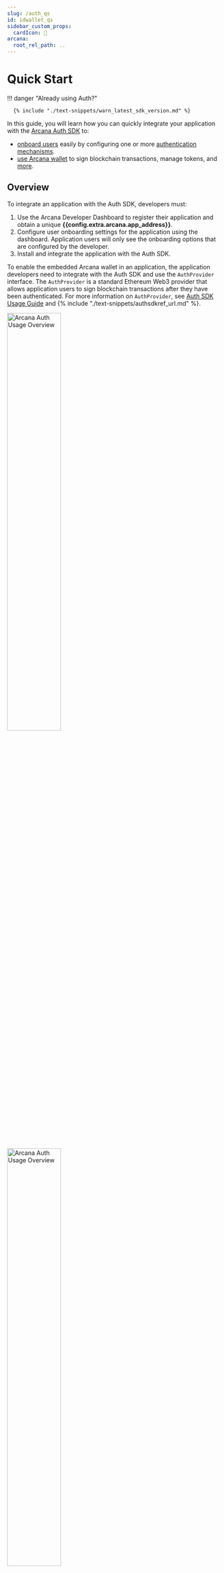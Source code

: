 ```yaml
---
slug: /auth_qs
id: idwallet_qs
sidebar_custom_props:
  cardIcon: 🛫
arcana:
  root_rel_path: ..
---
```


# Quick Start

!!! danger "Already using Auth?"
  
      {% include "./text-snippets/warn_latest_sdk_version.md" %}

In this guide, you will learn how you can quickly integrate your application with the [Arcana Auth SDK]({{page.meta.arcana.root_rel_path}}/concepts/authsdk.md) to:

* [onboard users]({{page.meta.arcana.root_rel_path}}/howto/onboard_users/index.md) easily by configuring one or more [authentication mechanisms]({{page.meta.arcana.root_rel_path}}/concepts/authtype/arcanaauth.md#supported-authentication-mechanisms).
* [use Arcana wallet]({{page.meta.arcana.root_rel_path}}/howto/arcana_wallet/index.md) to sign blockchain transactions, manage tokens, and [more]({{page.meta.arcana.root_rel_path}}/concepts/anwallet/index.md).

## Overview

To integrate an application with the Auth SDK, developers must:

1. Use the Arcana Developer Dashboard to register their application and obtain a unique **{{config.extra.arcana.app_address}}**.
2. Configure user onboarding settings for the application using the dashboard. Application users will only see the onboarding options that are configured by the developer.
3. Install and integrate the application with the Auth SDK.

To enable the embedded Arcana wallet in an application, the application developers need to integrate with the Auth SDK and use the `AuthProvider` interface. The `AuthProvider` is a standard Ethereum Web3 provider that allows application users to sign blockchain transactions after they have been authenticated. For more information on `AuthProvider`, see [Auth SDK Usage Guide]({{page.meta.arcana.root_rel_path}}/walletsdk/wallet_usage.md) and {% include "./text-snippets/authsdkref_url.md" %}.

<img src="/img/an_auth_usage_overview_light.png#only-light" alt="Arcana Auth Usage Overview" width="50%"/>
<img src="/img/an_auth_usage_overview_dark.png#only-dark" alt="Arcana Auth Usage Overview" width="50%"/>

!!! caution "`AuthProvider` Wrappers"
  
      The `AuthProvider` can be used to access the standard Ethereum provider exposed by the Auth SDK. See [Auth SDK Usage Guide]({{page.meta.arcana.root_rel_path}}/walletsdk/wallet_usage.md) for details.
      
      For easily integrating the Arcana Auth with Web3 React Apps or with those that use wallet connectors such as **Wagmi** and **RainbowKit**, Arcana also provides **Auth wrappers** via `auth-react` and `auth-wagmi` libraries. 
      
      To integrate the Auth SDK with a React App, it is recommended that you install and use the `auth` as well as the `auth-react` packages. For details, see [React App Integration Example]({{page.meta.arcana.root_rel_path}}/tutorials/code_samples/react_code_sample.md).

      To integrate the Auth SDK with apps that use Wagmi or RainbowKit, use the `ArcanaConnector` wrapper by installing and integrating with the `auth-wagmi` package. You do not need to use the auth package or instantiate and initialize the `AuthProvider` when using the `auth-wagmi` package. For details, see [Wagmi example](https://github.com/arcana-network/auth-wagmi-example) and [RainbowKit Example](https://github.com/arcana-network/auth-wagmi/tree/main/examples/rainbowkit-integration).

## Register & Configure

First, [register and configure]({{page.meta.arcana.root_rel_path}}/howto/config_dapp.md) your application using the Arcana dashboard. As part of registration, a unique value, **{{config.extra.arcana.app_address}}**, is assigned to each application. This is required for integrating the application with the Auth SDK.

Developers must choose one or more options to onboard users and [configure social providers]({{page.meta.arcana.root_rel_path}}/howto/config_social/index.md). This ensures that only the configured onboarding options are enabled in the Auth SDK. 

!!! note "Enable multiple login options"

    Web3 application developers can configure [one or more authentication mechanisms]({{page.meta.arcana.root_rel_path}}/howto/onboard_users/index.md) using the dashboard and allow users to pick one of the available options to log in.

!!! caution "User Onboarding options"

    If the application is registered but none of the available social providers are enabled and configured for user onboarding, then by default, the [passwordless login]({{page.meta.arcana.root_rel_path}}/howto/onboard_users/wallet_pwdless_login.md) is the only option that is available for onboarding app users.

## Install Auth SDK

{% include "./code-snippets/auth_install.md" %}

## Integrate Application

Follow these instructions [to integrate your application]({{page.meta.arcana.root_rel_path}}/howto/integrate_auth/index.md) with the Arcana Auth SDK. 

!!! tip "AuthProvider"

      Once you have installed and integrated your application, you can use the standard Ethereum Web3 Provider, `AuthProvider` in your application and call SDK functions for onboarding users and signing blockchain transactions. See [how to enable and use Arcana wallet]({{page.meta.arcana.root_rel_path}}/howto/arcana_wallet/index.md) for more details.

### Onboard Users

After installing and integrating with the Auth SDK, application developers can add code to onboard users. Two options are available depending on how much customization is needed for your use case.

1. Use the [plug-and-play]({{page.meta.arcana.root_rel_path}}/howto/onboard_users/wallet_plugnplay.md) feature to quickly enable the default pop-up user login interface. Developers are not required to build any user login UI. Application users can choose one of the authentication mechanisms configured by developers when the plug-and-play default UI offered by the Auth SDK shows up in the context of the application.

2. Build a custom UI for your application and call Auth SDK functions for enabling [social authentication]({{page.meta.arcana.root_rel_path}}/howto/onboard_users/build_social/index.md) and the [passwordless login option]({{page.meta.arcana.root_rel_path}}/howto/onboard_users/wallet_pwdless_login.md) for the application users.

### Sign Blockchain Transactions

Use the `AuthProvider` in your application and call standard JSON RPC Web3 wallet functions programmatically. Manage user experience for signing blockchain transactions with [wallet visibility settings]({{page.meta.arcana.root_rel_path}}/concepts/anwallet/walletuimodes.md). Enable authenticated users to [sign blockchain transactions]({{page.meta.arcana.root_rel_path}}/howto/arcana_wallet/wallet_sign.md), send and receive tokens, NFTs and [more]({{page.meta.arcana.root_rel_path}}/howto/arcana_wallet/index.md) using the Arcana Web3 wallet.

### Deploy App

Once you have registered, configured your app via the Arcana Developer Dashboard and integrated the App with the Auth SDK, added all the required business logic to onboard users, and allow authenticated users to sign the blockchain transactions, you are ready to deploy your app.

Developers can choose to deploy one instance of the app (say, under active development) on the Arcana Testnet while simultaneously deploying a stable version of their app (say, one validated on Testnet and ready for users) on the Arcana Mainnet.

By default, when an app is registered, a 'Testnet' configuration profile is associated with the app, and a unique **{{config.extra.arcana.app_address}}** is assigned to this 'Testnet' profile. To deploy your app on the Arcana Mainnet, you need to create a corresponding 'Mainnet' configuration profile and update your Auth SDK integration code to use the **new {{config.extra.arcana.app_address}}** assigned to the app's 'Mainnet' configuration profile. Also, you need to specify the `network` parameter in the `AuthProvider` constructor as the 'mainnet'. For details on how to deploy your app on the Arcana Testnet / Mainnet, see [App Deployment Guide]({{page.meta.arcana.root_rel_path}}/howto/deploy_app.md).


## Examples

Here are some examples of Auth SDK usage:

1. Check out how to integrate your application with Auth SDK and enable Web2-like familiar user onboarding via [Google]({{page.meta.arcana.root_rel_path}}/howto/onboard_users/build_social/wallet_google_oauth.md), [passwordless login]({{page.meta.arcana.root_rel_path}}/howto/onboard_users/wallet_pwdless_login.md).

2. Manage Web3 user experience for signing blockchain transactions with the Arcana wallet:

     - Enable authenticated users [to sign blockchain transactions]({{page.meta.arcana.root_rel_path}}/howto/arcana_wallet/wallet_sign.md) by setting the Arcana wallet visibility parameter while instantiating the `AuthProvider`. 
     - Use pre-configured, supported blockchains or [add other EVM-compatible networks programmatically]({{page.meta.arcana.root_rel_path}}/howto/arcana_wallet/wallet_add_switch_ntwk.md) as per your application requirements.
     - Enable application users to check account balances, send or receive ERC-20, ERC-721, and ERC-1155 tokens, deploy smart contracts, interact with smart contracts, switch networks, manage NFT collections, and [more]({{page.meta.arcana.root_rel_path}}/howto/arcana_wallet/index.md).  
  
## Developer & User Guides

  For more details on how users interact with the Arcana wallet, see [Arcana wallet User Guide]({{page.meta.arcana.root_rel_path}}/howto/wallet_ui.md). 

  Developers can refer to the [Arcana Dashboard User Guide]({{page.meta.arcana.root_rel_path}}/db/config_dApp_with_db.md) to learn more about how to register and configure the apps. Also, see [Auth SDK Usage Guide]({{page.meta.arcana.root_rel_path}}/walletsdk/wallet_usage.md) and the {% include "./text-snippets/authsdkref_url.md" %} for various functions offered by the Auth SDK.

{% include "./text-snippets/sdk_version_info.md" %}

## See also

* [User Authentication]({{page.meta.arcana.root_rel_path}}/concepts/authtype/arcanaauth.md)
* [Video Tutorials]({{page.meta.arcana.root_rel_path}}/tutorials/videos/an_academy.md)
* [Configuring Arcana wallet visibility modes]({{page.meta.arcana.root_rel_path}}/howto/arcana_wallet/config_wallet_modes.md)
* [Handling Auth SDK error messages]({{page.meta.arcana.root_rel_path}}/walletsdk/wallet_err.md)
* [Auth SDK Usage Guide]({{page.meta.arcana.root_rel_path}}/walletsdk/wallet_usage.md)
* {% include "./text-snippets/authsdkref_url.md" %}
